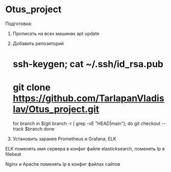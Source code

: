 # Otus_project

Подготовка:
1. Прописать на всех машинах apt update
2. Добавить репозиторий
   # ssh-keygen; cat ~/.ssh/id_rsa.pub
   # git clone https://github.com/TarlapanVladislav/Otus_project.git

   for branch in $(git branch -r | grep -vE "HEAD|main"); do
  git checkout --track $branch
done

4. Установить заранее Prometheus и Grafana; ELK

ELK поменять имя сервера в конфиг файле elasticksearch, поменять Ip в filebeat

Nginx и Apache поменять Ip в конфиг файлах сайтов

